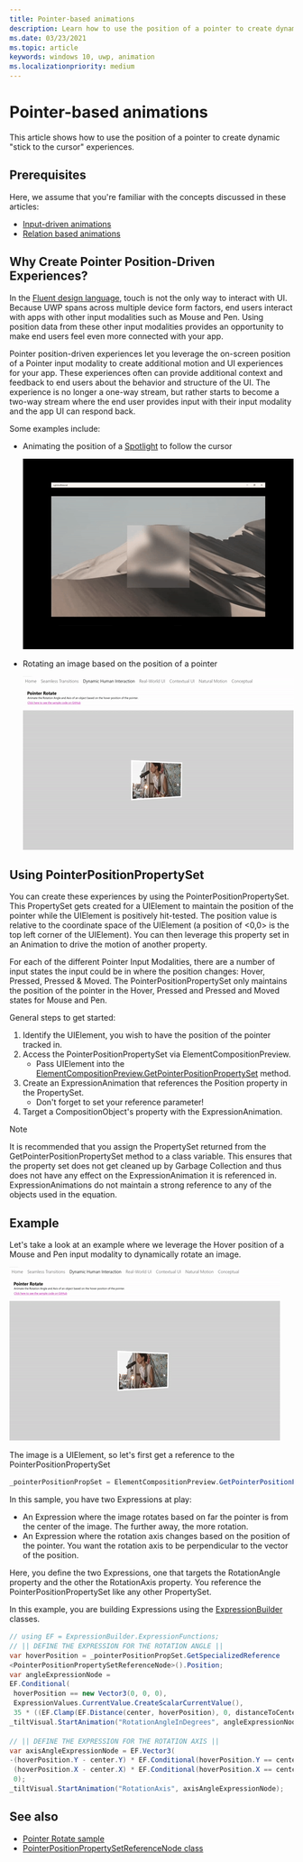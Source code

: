```yaml
---
title: Pointer-based animations
description: Learn how to use the position of a pointer to create dynamic "stick to the cursor" experiences.
ms.date: 03/23/2021
ms.topic: article
keywords: windows 10, uwp, animation
ms.localizationpriority: medium
---
```

# Pointer-based animations

This article shows how to use the position of a pointer to create dynamic "stick to the cursor" experiences.

## Prerequisites

Here, we assume that you're familiar with the concepts discussed in these articles:

- [Input-driven animations](input-driven-animations.md)
- [Relation based animations](relation-animations.md)

## Why Create Pointer Position-Driven Experiences?

In the [Fluent design language](/windows/apps/fluent-design-system), touch is not the only way to interact with UI. Because UWP spans across multiple device form factors, end users interact with apps with other input modalities such as Mouse and Pen. Using position data from these other input modalities provides an opportunity to make end users feel even more connected with your app.

Pointer position-driven experiences let you leverage the on-screen position of a Pointer input modality to create additional motion and UI experiences for your app. These experiences often can provide additional context and feedback to end users about the behavior and structure of the UI. The experience is no longer a one-way stream, but rather starts to become a two-way stream where the end user provides input with their input modality and the app UI can respond back.

Some examples include:

- Animating the position of a [Spotlight](/uwp/api/windows.ui.composition.spotlight) to follow the cursor

    ![Pointer spotlight example](images/animation/spotlight-reveal.gif)

- Rotating an image based on the position of a pointer

    ![Pointer rotation example](images/animation/pointer-rotate.gif)

## Using PointerPositionPropertySet

You can create these experiences by using the PointerPositionPropertySet. This PropertySet gets created for a UIElement to maintain the position of the pointer while the UIElement is positively hit-tested. The position value is relative to the coordinate space of the UIElement (a position of <0,0> is the top left corner of the UIElement). You can then leverage this property set in an Animation to drive the motion of another property.

For each of the different Pointer Input Modalities, there are a number of input states the input could be in where the position changes: Hover, Pressed, Pressed & Moved. The PointerPositionPropertySet only maintains the position of the pointer in the Hover, Pressed and Pressed and Moved states for Mouse and Pen.

General steps to get started:

1. Identify the UIElement, you wish to have the position of the pointer tracked in.
1. Access the PointerPositionPropertySet via ElementCompositionPreview.
    - Pass UIElement into the [ElementCompositionPreview.GetPointerPositionPropertySet](/uwp/api/windows.ui.xaml.hosting.elementcompositionpreview.getpointerpositionpropertyset) method.
1. Create an ExpressionAnimation that references the Position property in the PropertySet.
    - Don't forget to set your reference parameter!
1. Target a CompositionObject's property with the ExpressionAnimation.

> [!NOTE]
> It is recommended that you assign the PropertySet returned from the GetPointerPositionPropertySet method to a class variable. This ensures that the property set does not get cleaned up by Garbage Collection and thus does not have any effect on the ExpressionAnimation it is referenced in. ExpressionAnimations do not maintain a strong reference to any of the objects used in the equation.

## Example

Let's take a look at an example where we leverage the Hover position of a Mouse and Pen input modality to dynamically rotate an image.

![Pointer rotation example](images/animation/pointer-rotate.gif)

The image is a UIElement, so let's first get a reference to the PointerPositionPropertySet

```csharp
_pointerPositionPropSet = ElementCompositionPreview.GetPointerPositionPropertySet(UIElement element);
```

In this sample, you have two Expressions at play:

- An Expression where the image rotates based on far the pointer is from the center of the image. The further away, the more rotation.
- An Expression where the rotation axis changes based on the position of the pointer. You want the rotation axis to be perpendicular to the vector of the position.

Here, you define the two Expressions, one that targets the RotationAngle property and the other the RotationAxis property. You reference the PointerPositionPropertySet like any other PropertySet.

In this example, you are building Expressions using the [ExpressionBuilder](/windows/communitytoolkit/animations/expressions) classes.

```csharp
// using EF = ExpressionBuilder.ExpressionFunctions;
// || DEFINE THE EXPRESSION FOR THE ROTATION ANGLE ||
var hoverPosition = _pointerPositionPropSet.GetSpecializedReference
<PointerPositionPropertySetReferenceNode>().Position;
var angleExpressionNode =
EF.Conditional(
 hoverPosition == new Vector3(0, 0, 0),
 ExpressionValues.CurrentValue.CreateScalarCurrentValue(),
 35 * ((EF.Clamp(EF.Distance(center, hoverPosition), 0, distanceToCenter) % distanceToCenter) / distanceToCenter));
_tiltVisual.StartAnimation("RotationAngleInDegrees", angleExpressionNode);

// || DEFINE THE EXPRESSION FOR THE ROTATION AXIS ||
var axisAngleExpressionNode = EF.Vector3(
-(hoverPosition.Y - center.Y) * EF.Conditional(hoverPosition.Y == center.Y, 0, 1),
 (hoverPosition.X - center.X) * EF.Conditional(hoverPosition.X == center.X, 0, 1),
 0);
_tiltVisual.StartAnimation("RotationAxis", axisAngleExpressionNode);
```

## See also

- [Pointer Rotate sample](https://github.com/microsoft/WindowsCompositionSamples/tree/master/SampleGallery/Samples/SDK%2015063/PointerRotate)
- [PointerPositionPropertySetReferenceNode class](/dotnet/api/microsoft.toolkit.uwp.ui.animations.expressions.pointerpositionpropertysetreferencenode?view=win-comm-toolkit-dotnet-7.0&preserve-view=true)
